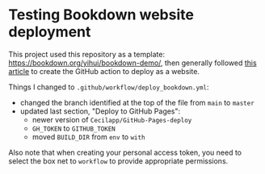 # Testing Bookdown website deployment

This project used this repository as a template: https://bookdown.org/yihui/bookdown-demo/,
then generally followed [this article](https://medium.com/@delucmat/how-to-publish-bookdown-projects-with-github-actions-on-github-pages-6e6aecc7331e) to create the GitHub action to deploy as a website.

Things I changed to `.github/workflow/deploy_bookdown.yml`:
- changed the branch identified at the top of the file from `main` to `master`
- updated last section, "Deploy to GitHub Pages":
  - newer version of `Cecilapp/GitHub-Pages-deploy`
  - `GH_TOKEN` to `GITHUB_TOKEN`
  - moved `BUILD_DIR` from `env` to `with`

Also note that when creating your personal access token,
you need to select the box net to `workflow` to provide appropriate permissions.
